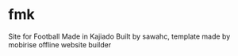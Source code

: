 # fmk
Site for Football Made in Kajiado
Built by sawahc, template made by mobirise offline website builder
